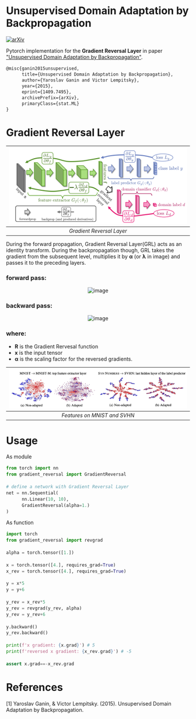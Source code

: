# Unsupervised Domain Adaptation by Backpropagation
[![arXiv](https://img.shields.io/badge/arXiv-1409.7495-b31b1b.svg)](https://arxiv.org/abs/1409.7495)

Pytorch implementation for the **Gradient Reversal Layer** in paper ["Unsupervised Domain Adaptation by Backpropagation"](https://arxiv.org/abs/1409.7495).

```
@misc{ganin2015unsupervised,
      title={Unsupervised Domain Adaptation by Backpropagation}, 
      author={Yaroslav Ganin and Victor Lempitsky},
      year={2015},
      eprint={1409.7495},
      archivePrefix={arXiv},
      primaryClass={stat.ML}
}
```

# Gradient Reversal Layer


| ![](images/grl.png) | 
|:--:| 
| *Gradient Reversal Layer* |

During the forward
propagation, Gradient Reversal Layer(GRL) acts as an identity transform. During
the backpropagation though, GRL takes the gradient from
the subsequent level, multiplies it by **α** (or **λ** in image) and passes it to
the preceding layers.


### forward pass: 

<div align="center">

![image](https://quicklatex.com/cache3/c7/ql_0e1cd0886323d96442d8258d2a0723c7_l3.png)

</div>

### backward pass: 

<div align="center">

![image](https://quicklatex.com/cache3/99/ql_75fae9ade44cfa85ce4da26128d32799_l3.png)

</div>

### where:
- **R** is the Gradient Rervesal function
- **x** is the input tensor
- **α** is the scaling factor for the reversed gradients.


| ![](images/result.png) | 
|:--:| 
| *Features on MNIST and SVHN* |


# Usage

As module
```python
from torch import nn
from gradient_reversal import GradientReversal

# define a network with Gradient Reversal Layer
net = nn.Sequential(
      nn.Linear(10, 10),
      GradientReversal(alpha=1.)
)
```

As function
```python
import torch
from gradient_reversal import revgrad

alpha = torch.tensor([1.])

x = torch.tensor([4.], requires_grad=True)
x_rev = torch.tensor([4.], requires_grad=True)

y = x*5
y = y+6

y_rev = x_rev*5
y_rev = revgrad(y_rev, alpha)
y_rev = y_rev+6

y.backward()
y_rev.backward()

print(f'x gradient: {x.grad}') # 5
print(f'reversed x gradient: {x_rev.grad}') # -5

assert x.grad==-x_rev.grad
```

# References

[1] Yaroslav Ganin, & Victor Lempitsky. (2015). Unsupervised Domain Adaptation by Backpropagation.
